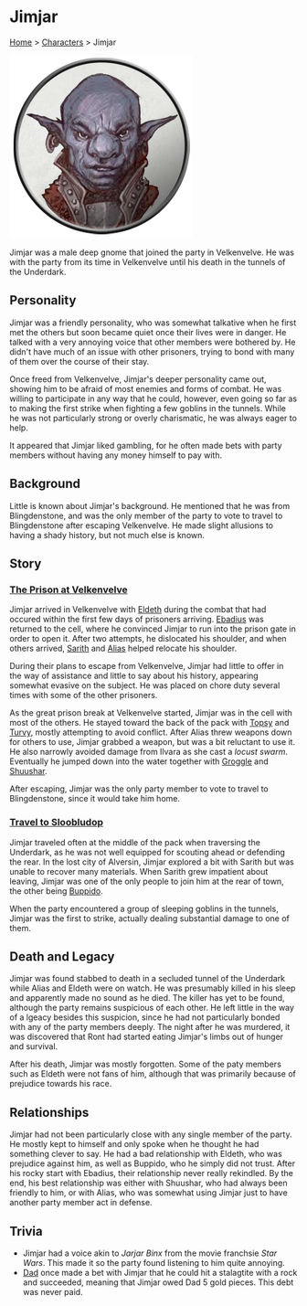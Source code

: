 # Jimjar

[Home](../../README.md) > [Characters](../info.md) > Jimjar

![Jimjar](Jimjar.png)

Jimjar was a male deep gnome that joined the party in Velkenvelve. He was with the party from its time in Velkenvelve until his death in the tunnels of the Underdark.

## Personality
Jimjar was a friendly personality, who was somewhat talkative when he first met the others but soon became quiet once their lives were in danger. He talked with a very annoying voice that other members were bothered by. He didn't have much of an issue with other prisoners, trying to bond with many of them over the course of their stay.

Once freed from Velkenvelve, Jimjar's deeper personality came out, showing him to be afraid of most enemies and forms of combat. He was willing to participate in any way that he could, however, even going so far as to making the first strike when fighting a few goblins in the tunnels. While he was not particularly strong or overly charismatic, he was always eager to help.

It appeared that Jimjar liked gambling, for he often made bets with party members without having any money himself to pay with.

## Background
Little is known about Jimjar's background. He mentioned that he was from Blingdenstone, and was the only member of the party to vote to travel to Blingdenstone after escaping Velkenvelve. He made slight allusions to having a shady history, but not much else is known.

## Story
### [The Prison at Velkenvelve](../../sessions/arc01/info.md)
Jimjar arrived in Velkenvelve with [Eldeth](eldeth.md) during the combat that had occured within the first few days of prisoners arriving. [Ebadius](../pcs/ebadius.md) was returned to the cell, where he convinced Jimjar to run into the prison gate in order to open it. After two attempts, he dislocated his shoulder, and when others arrived, [Sarith](sarith.md) and [Alias](alias.md) helped relocate his shoulder.

During their plans to escape from Velkenvelve, Jimjar had little to offer in the way of assistance and little to say about his history, appearing somewhat evasive on the subject. He was placed on chore duty several times with some of the other prisoners.

As the great prison break at Velkenvelve started, Jimjar was in the cell with most of the others. He stayed toward the back of the pack with [Topsy](topsy.md) and [Turvy](turvy.md), mostly attempting to avoid conflict. After Alias threw weapons down for others to use, Jimjar grabbed a weapon, but was a bit reluctant to use it. He also narrowly avoided damage from Ilvara as she cast a *locust swarm*. Eventually he jumped down into the water together with [Groggle](../pcs/groggle.md) and [Shuushar](shuushar.md).

After escaping, Jimjar was the only party member to vote to travel to Blingdenstone, since it would take him home.

### [Travel to Sloobludop](../../sessions/arc02/info.md)
Jimjar traveled often at the middle of the pack when traversing the Underdark, as he was not well equipped for scouting ahead or defending the rear. In the lost city of Alversin, Jimjar explored a bit with Sarith but was unable to recover many materials. When Sarith grew impatient about leaving, Jimjar was one of the only people to join him at the rear of town, the other being [Buppido](buppido.md).

When the party encountered a group of sleeping goblins in the tunnels, Jimjar was the first to strike, actually dealing substantial damage to one of them.

## Death and Legacy
Jimjar was found stabbed to death in a secluded tunnel of the Underdark while Alias and Eldeth were on watch. He was presumably killed in his sleep and apparently made no sound as he died. The killer has yet to be found, although the party remains suspicious of each other. He left little in the way of a lgeacy besides this suspicion, since he had not particularly bonded with any of the party members deeply. The night after he was murdered, it was discovered that Ront had started eating Jimjar's limbs out of hunger and survival.

After his death, Jimjar was mostly forgotten. Some of the paty members such as Eldeth were not fans of him, although that was primarily because of prejudice towards his race.

## Relationships
Jimjar had not been particularly close with any single member of the party. He mostly kept to himself and only spoke when he thought he had something clever to say. He had a bad relationship with Eldeth, who was prejudice against him, as well as Buppido, who he simply did not trust. After his rocky start with Ebadius, their relationship never really rekindled. By the end, his best relationship was either with Shuushar, who had always been friendly to him, or with Alias, who was somewhat using Jimjar just to have another party member act in defense.

## Trivia
* Jimjar had a voice akin to *Jarjar Binx* from the movie franchsie *Star Wars*. This made it so the party found listening to him quite annoying.
* [Dad](../pcs/dad.md) once made a bet with Jimjar that he could hit a stalagtite with a rock and succeeded, meaning that Jimjar owed Dad 5 gold pieces. This debt was never paid.
